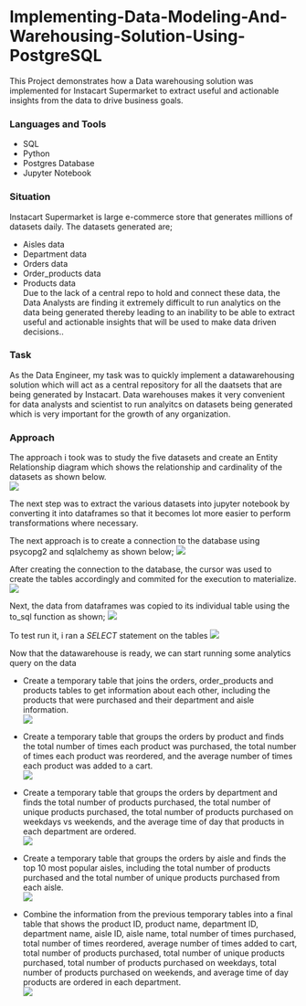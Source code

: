 # Implementing-Data-Modeling-And-Warehousing-Solution-Using-PostgreSQL
This Project demonstrates how a Data warehousing solution was implemented for Instacart Supermarket to extract useful and actionable insights from the data to drive business goals.

### Languages and Tools
* SQL
* Python
* Postgres Database
* Jupyter Notebook

### Situation
Instacart Supermarket is large e-commerce store that generates millions of datasets daily. 
The datasets generated are;
*  Aisles data
*  Department data
*  Orders data
*  Order_products data
*  Products data   
Due to the lack of a central repo to hold and connect these data, the Data Analysts are finding it extremely difficult to run analytics on the data being generated thereby leading to an inability to be able to extract useful and actionable insights that will be used to make data driven decisions..


### Task
As the Data Engineer, my task was to quickly implement a datawarehousing solution which will act as a central repository for all the daatsets that are being generated by Instacart.
Data warehouses makes it very convenient for data analysts and scientist to run analyitcs on datasets being generated which is very important for the growth of any organization.

### Approach
The approach i took was to study the five datasets and create an Entity Relationship diagram which shows the relationship and cardinality of the datasets as shown below.   
![](https://github.com/Bashman234/sql_project/blob/main/images/Screenshot%202024-01-10%20at%2015.06.48.png)

The next step was to extract the various datasets into jupyter notebook by converting it into dataframes so that it becomes lot more easier to perform transformations where necessary.   
![]()   
<img src="">   

The next approach is to create a connection to the database using psycopg2 and sqlalchemy as shown below;
![](https://github.com/Bashman234/sql_project/blob/main/images/Screenshot%202024-02-21%20at%2019.22.07.png)   

After creating the connection to the database, the cursor was used to create the tables accordingly and commited for the execution to materialize.
![](https://github.com/Bashman234/sql_project/blob/main/images/Screenshot%202024-01-10%20at%2015.30.56.png)

Next, the data from dataframes was copied to its individual table using the to_sql function as shown;
![](https://github.com/Bashman234/sql_project/blob/main/images/Screenshot%202024-01-10%20at%2015.31.17.png)

To test run it, i ran a *SELECT* statement on the tables
![](https://github.com/Bashman234/sql_project/blob/main/images/Screenshot%202024-01-10%20at%2015.29.27.png)

Now that the datawarehouse is ready, we can start running some analytics query on the data   

* Create a temporary table that joins the orders, order_products and products tables to get information about each other, including the products that were purchased and their department and aisle information.   
![](https://github.com/Bashman234/sql_project/blob/main/images/Screenshot%202024-01-10%20at%2015.31.38.png)

* Create a temporary table that groups the orders by product and finds the total number of times each product was purchased, the total number of times each product was reordered, and the average number of times each product was added to a cart.   
![](https://github.com/Bashman234/sql_project/blob/main/images/Screenshot%202024-01-10%20at%2015.31.45.png)

* Create a temporary table that groups the orders by department and finds the total number of products purchased, the total number of unique products purchased, the total number of products purchased on weekdays vs weekends, and the average time of day that products in each department are ordered.   
![](https://github.com/Bashman234/sql_project/blob/main/images/Screenshot%202024-01-10%20at%2015.31.51.png)

* Create a temporary table that groups the orders by aisle and finds the top 10 most popular aisles, including the total number of products purchased and the total number of unique products purchased from each aisle.   
![](https://github.com/Bashman234/sql_project/blob/main/images/Screenshot%202024-01-10%20at%2015.31.58.png)

* Combine the information from the previous temporary tables into a final table that shows the product ID, product name, department ID, department name, aisle ID, aisle name, total number of times purchased, total number of times reordered, average number of times added to cart, total number of products purchased, total number of unique products purchased, total number of products purchased on weekdays, total number of products purchased on weekends, and average time of day products are ordered in each department.   
 ![](https://github.com/Bashman234/sql_project/blob/main/images/Screenshot%202024-01-10%20at%2015.32.04.png)
